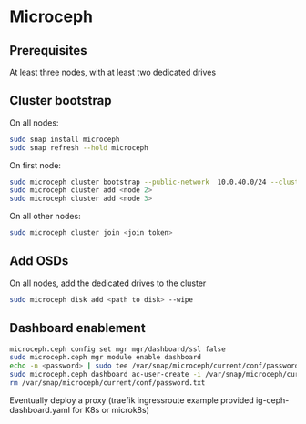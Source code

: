 # Microceph

## Prerequisites

At least three nodes, with at least two dedicated drives

## Cluster bootstrap

On all nodes:

```bash
sudo snap install microceph
sudo snap refresh --hold microceph
```

On first node:

```bash
sudo microceph cluster bootstrap --public-network  10.0.40.0/24 --cluster-network 10.0.30.0/24
sudo microceph cluster add <node 2>
sudo microceph cluster add <node 3>
```

On all other nodes:

```bash
sudo microceph cluster join <join token>
```

## Add OSDs

On all nodes, add the dedicated drives to the cluster

```bash
sudo microceph disk add <path to disk> --wipe
```

## Dashboard enablement

```bash
microceph.ceph config set mgr mgr/dashboard/ssl false
sudo microceph.ceph mgr module enable dashboard
echo -n <password> | sudo tee /var/snap/microceph/current/conf/password.txt > /dev/null
sudo microceph.ceph dashboard ac-user-create -i /var/snap/microceph/current/conf/password.txt admin administrator
rm /var/snap/microceph/current/conf/password.txt
```

Eventually deploy a proxy (traefik ingressroute example provided ig-ceph-dashboard.yaml for K8s or microk8s)
